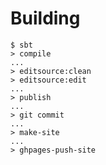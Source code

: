 # Building

    $ sbt
    > compile
    ...
    > editsource:clean
    > editsource:edit
    ...
    > publish
    ...
    > git commit
    ...
    > make-site
    ...
    > ghpages-push-site

